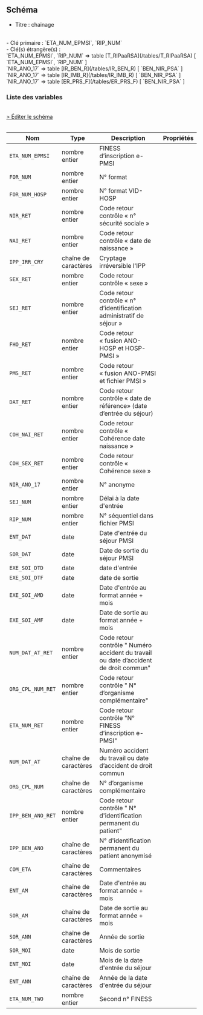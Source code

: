## Schéma

- Titre : chainage
<br />
- Clé primaire : `ETA_NUM_EPMSI`, `RIP_NUM`
<br />
- Clé(s) étrangère(s) : <br />
`ETA_NUM_EPMSI`, `RIP_NUM` => table [T_RIPaaRSA](/tables/T_RIPaaRSA) [ `ETA_NUM_EPMSI`, `RIP_NUM` ]<br />
`NIR_ANO_17` => table [IR_BEN_R](/tables/IR_BEN_R) [ `BEN_NIR_PSA` ]<br />
`NIR_ANO_17` => table [IR_IMB_R](/tables/IR_IMB_R) [ `BEN_NIR_PSA` ]<br />
`NIR_ANO_17` => table [ER_PRS_F](/tables/ER_PRS_F) [ `BEN_NIR_PSA` ]<br />

### Liste des variables
<br />
<div>
    <a href="https://gitlab.com/healthdatahub/schema-snds/edit/master/schemas/PMSI%20RIP/T_RIPaaC.json"  
    arget="_blank" rel="noopener noreferrer">> Éditer le schéma</a>
    <OutboundLink />
</div>
<br />

Nom|Type|Description|Propriétés
-|-|-|-
`ETA_NUM_EPMSI`|nombre entier|FINESS d’inscription e-PMSI||
`FOR_NUM`|nombre entier|N° format||
`FOR_NUM_HOSP`|nombre entier|N° format VID-HOSP||
`NIR_RET`|nombre entier|Code retour contrôle « n° sécurité sociale »||
`NAI_RET`|nombre entier|Code retour contrôle « date de  naissance »||
`IPP_IRR_CRY`|chaîne de caractères|Cryptage irréversible l&#x27;IPP||
`SEX_RET`|nombre entier|Code retour contrôle « sexe »||
`SEJ_RET`|nombre entier|Code retour contrôle « n° d’identification administratif de séjour »||
`FHO_RET`|nombre entier|Code retour « fusion ANO-HOSP et HOSP-PMSI »||
`PMS_RET`|nombre entier|Code retour « fusion ANO-PMSI et fichier PMSI »||
`DAT_RET`|nombre entier|Code retour contrôle « date de référence» (date d’entrée du séjour)||
`COH_NAI_RET`|nombre entier|Code retour contrôle « Cohérence date naissance »||
`COH_SEX_RET`|nombre entier|Code retour contrôle « Cohérence sexe »||
`NIR_ANO_17`|nombre entier|N° anonyme||
`SEJ_NUM`|nombre entier|Délai à la date d&#x27;entrée||
`RIP_NUM`|nombre entier|N° séquentiel dans fichier PMSI||
`ENT_DAT`|date|Date d&#x27;entrée du séjour PMSI||
`SOR_DAT`|date|Date de sortie du séjour PMSI||
`EXE_SOI_DTD`|date|date d&#x27;entrée||
`EXE_SOI_DTF`|date|date de sortie||
`EXE_SOI_AMD`|date|Date d&#x27;entrée au format année + mois||
`EXE_SOI_AMF`|date|Date de sortie au format année + mois||
`NUM_DAT_AT_RET`|nombre entier|Code retour contrôle &quot; Numéro accident du travail ou date d’accident de droit commun&quot;||
`ORG_CPL_NUM_RET`|nombre entier|Code retour contrôle &quot; N° d’organisme complémentaire&quot;||
`ETA_NUM_RET`|nombre entier|Code retour contrôle &quot;N° FINESS d’inscription e-PMSI&quot;||
`NUM_DAT_AT`|chaîne de caractères|Numéro accident du travail ou date d’accident de droit commun||
`ORG_CPL_NUM`|chaîne de caractères|N° d’organisme complémentaire||
`IPP_BEN_ANO_RET`|nombre entier|Code retour contrôle &quot; N° d&#x27;identification permanent du patient&quot;||
`IPP_BEN_ANO`|chaîne de caractères|N° d&#x27;identification permanent du patient anonymisé||
`COM_ETA`|chaîne de caractères|Commentaires||
`ENT_AM`|chaîne de caractères|Date d&#x27;entrée au format année + mois||
`SOR_AM`|chaîne de caractères|Date de sortie au format année + mois||
`SOR_ANN`|chaîne de caractères|Année de sortie||
`SOR_MOI`|date|Mois de sortie||
`ENT_MOI`|date|Mois de la date d&#x27;entrée du séjour||
`ENT_ANN`|chaîne de caractères|Année de la date d&#x27;entrée du séjour||
`ETA_NUM_TWO`|nombre entier|Second n° FINESS||


